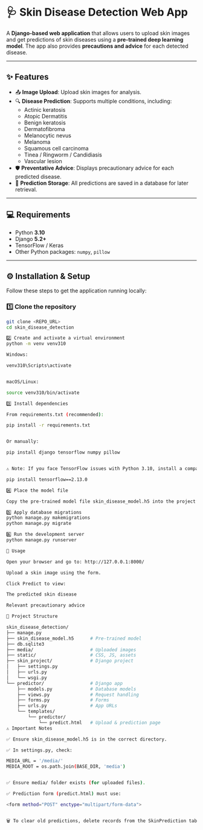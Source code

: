 # 🩺 Skin Disease Detection Web App  

A **Django-based web application** that allows users to upload skin images and get predictions of skin diseases using a **pre-trained deep learning model**. The app also provides **precautions and advice** for each detected disease.  

---

## ✨ Features  
- 📤 **Image Upload**: Upload skin images for analysis.  
- 🔍 **Disease Prediction**: Supports multiple conditions, including:  
  - Actinic keratosis  
  - Atopic Dermatitis  
  - Benign keratosis  
  - Dermatofibroma  
  - Melanocytic nevus  
  - Melanoma  
  - Squamous cell carcinoma  
  - Tinea / Ringworm / Candidiasis  
  - Vascular lesion  
- 🛡 **Preventative Advice**: Displays precautionary advice for each predicted disease.  
- 💾 **Prediction Storage**: All predictions are saved in a database for later retrieval.  

---

## 💻 Requirements  
- Python **3.10**  
- Django **5.2+**  
- TensorFlow / Keras  
- Other Python packages: `numpy`, `pillow`  

---

## ⚙️ Installation & Setup  

Follow these steps to get the application running locally:  

### 1️⃣ Clone the repository  
```bash
git clone <REPO_URL>
cd skin_disease_detection

2️⃣ Create and activate a virtual environment
python -m venv venv310

Windows:

venv310\Scripts\activate


macOS/Linux:

source venv310/bin/activate

3️⃣ Install dependencies

From requirements.txt (recommended):

pip install -r requirements.txt


Or manually:

pip install django tensorflow numpy pillow


⚠️ Note: If you face TensorFlow issues with Python 3.10, install a compatible version:

pip install tensorflow==2.13.0

4️⃣ Place the model file

Copy the pre-trained model file skin_disease_model.h5 into the project’s root directory (same location as manage.py).

5️⃣ Apply database migrations
python manage.py makemigrations
python manage.py migrate

6️⃣ Run the development server
python manage.py runserver

🚀 Usage

Open your browser and go to: http://127.0.0.1:8000/

Upload a skin image using the form.

Click Predict to view:

The predicted skin disease

Relevant precautionary advice

📁 Project Structure

skin_disease_detection/
├── manage.py
├── skin_disease_model.h5      # Pre-trained model
├── db.sqlite3
├── media/                     # Uploaded images
├── static/                    # CSS, JS, assets
├── skin_project/              # Django project
│   ├── settings.py
│   ├── urls.py
│   └── wsgi.py
└── predictor/                 # Django app
    ├── models.py              # Database models
    ├── views.py               # Request handling
    ├── forms.py               # Forms
    ├── urls.py                # App URLs
    └── templates/
        └── predictor/
            └── predict.html   # Upload & prediction page
⚠️ Important Notes

✅ Ensure skin_disease_model.h5 is in the correct directory.

✅ In settings.py, check:

MEDIA_URL = '/media/'
MEDIA_ROOT = os.path.join(BASE_DIR, 'media')


✅ Ensure media/ folder exists (for uploaded files).

✅ Prediction form (predict.html) must use:

<form method="POST" enctype="multipart/form-data">


🗑 To clear old predictions, delete records from the SkinPrediction table in db.sqlite3.



